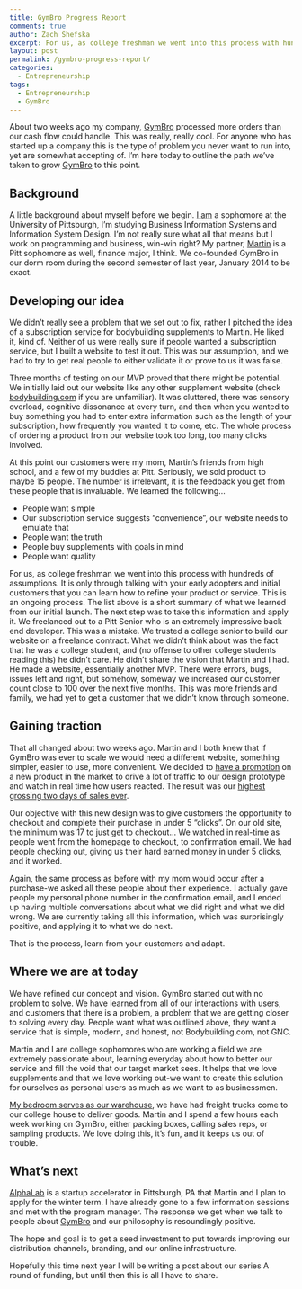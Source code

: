 ```yaml
---
title: GymBro Progress Report
comments: true
author: Zach Shefska
excerpt: For us, as college freshman we went into this process with hundreds of assumptions. It is only through talking with your early adopters and initial customers that you can learn how to refine your product or service. This is an ongoing process.
layout: post
permalink: /gymbro-progress-report/
categories:
  - Entrepreneurship
tags:
  - Entrepreneurship
  - GymBro
---
```

<div class="ttr_start">
</div>

About two weeks ago my company, [GymBro][1] processed more orders than our cash flow could handle. This was really, really cool. For anyone who has started up a company this is the type of problem you never want to run into, yet are somewhat accepting of. I&#8217;m here today to outline the path we&#8217;ve taken to grow [GymBro][1] to this point.

## **Background**

A little background about myself before we begin. [I am][2] a sophomore at the University of Pittsburgh, I&#8217;m studying Business Information Systems and Information System Design. I&#8217;m not really sure what all that means but I work on programming and business, win-win right? My partner, [Martin][3] is a Pitt sophomore as well, finance major, I think. We co-founded GymBro in our dorm room during the second semester of last year, January 2014 to be exact.

## **Developing our idea**

We didn&#8217;t really see a problem that we set out to fix, rather I pitched the idea of a subscription service for bodybuilding supplements to Martin. He liked it, kind of. Neither of us were really sure if people wanted a subscription service, but I built a website to test it out. This was our assumption, and we had to try to get real people to either validate it or prove to us it was false.

Three months of testing on our MVP proved that there might be potential. We initially laid out our website like any other supplement website (check [bodybuilding.com][4] if you are unfamiliar). It was cluttered, there was sensory overload, cognitive dissonance at every turn, and then when you wanted to buy something you had to enter extra information such as the length of your subscription, how frequently you wanted it to come, etc. The whole process of ordering a product from our website took too long, too many clicks involved.

At this point our customers were my mom, Martin&#8217;s friends from high school, and a few of my buddies at Pitt. Seriously, we sold product to maybe 15 people. The number is irrelevant, it is the feedback you get from these people that is invaluable. We learned the following&#8230;

  * People want simple
  * Our subscription service suggests &#8220;convenience&#8221;, our website needs to emulate that
  * People want the truth
  * People buy supplements with goals in mind
  * People want quality

For us, as college freshman we went into this process with hundreds of assumptions. It is only through talking with your early adopters and initial customers that you can learn how to refine your product or service. This is an ongoing process. The list above is a short summary of what we learned from our initial launch. The next step was to take this information and apply it. We freelanced out to a Pitt Senior who is an extremely impressive back end developer. This was a mistake. We trusted a college senior to build our website on a freelance contract. What we didn&#8217;t think about was the fact that he was a college student, and (no offense to other college students reading this) he didn&#8217;t care. He didn&#8217;t share the vision that Martin and I had. He made a website, essentially another MVP. There were errors, bugs, issues left and right, but somehow, someway we increased our customer count close to 100 over the next five months. This was more friends and family, we had yet to get a customer that we didn&#8217;t know through someone.

## **Gaining traction**

That all changed about two weeks ago. Martin and I both knew that if GymBro was ever to scale we would need a different website, something simpler, easier to use, more convenient. We decided to [have a promotion][5] on a new product in the market to drive a lot of traffic to our design prototype and watch in real time how users reacted. The result was our [highest grossing two days of sales ever][6].

Our objective with this new design was to give customers the opportunity to checkout and complete their purchase in under 5 &#8220;clicks&#8221;. On our old site, the minimum was 17 to just get to checkout&#8230; We watched in real-time as people went from the homepage to checkout, to confirmation email. We had people checking out, giving us their hard earned money in under 5 clicks, and it worked.

Again, the same process as before with my mom would occur after a purchase-we asked all these people about their experience. I actually gave people my personal phone number in the confirmation email, and I ended up having multiple conversations about what we did right and what we did wrong. We are currently taking all this information, which was surprisingly positive, and applying it to what we do next.

That is the process, learn from your customers and adapt.

## **Where we are at today**

We have refined our concept and vision. GymBro started out with no problem to solve. We have learned from all of our interactions with users, and customers that there is a problem, a problem that we are getting closer to solving every day. People want what was outlined above, they want a service that is simple, modern, and honest, not Bodybuilding.com, not GNC.

Martin and I are college sophomores who are working a field we are extremely passionate about, learning everyday about how to better our service and fill the void that our target market sees. It helps that we love supplements and that we love working out-we want to create this solution for ourselves as personal users as much as we want to as businessmen.

[My bedroom serves as our warehouse][7], we have had freight trucks come to our college house to deliver goods. Martin and I spend a few hours each week working on GymBro, either packing boxes, calling sales reps, or sampling products. We love doing this, it&#8217;s fun, and it keeps us out of trouble.

## **What&#8217;s next**

[AlphaLab][8] is a startup accelerator in Pittsburgh, PA that Martin and I plan to apply for the winter term. I have already gone to a few information sessions and met with the program manager. The response we get when we talk to people about [GymBro][1] and our philosophy is resoundingly positive.

The hope and goal is to get a seed investment to put towards improving our distribution channels, branding, and our online infrastructure.

Hopefully this time next year I will be writing a post about our series A round of funding, but until then this is all I have to share.

<div class="ttr_end">
</div>

 [1]: https://new.gymbro.co/
 [2]: http://instagram.com/shefska
 [3]: https://new.gymbro.co/our-team/
 [4]: http://bodybuilding.com/
 [5]: http://www.reddit.com/r/bodybuilding/comments/2fx5l0/i_have_the_hook_up_for_combat_crunch_bars/
 [6]: http://imgur.com/38HnyBR
 [7]: http://imgur.com/a/OyQEk#rg5qNG5
 [8]: http://alphalab.org/
